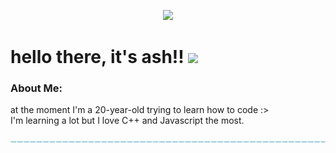 
<p align="center">
  <img src="https://assets.pinterest.com/ext/embed.html?id=1970393582715734">



<h1 align="left">hello there, it's ash!! <img src="https://media.giphy.com/media/hvRJCLFzcasrR4ia7z/giphy.gif" width="28"/>
</h1>


<h3 align="left">About Me:</h3>
<p align="left">at the moment I'm a 20-year-old trying to learn how to code :><br>I'm learning a lot but I love C++ and Javascript the most.</p>

  
<p align="center">
  <img src="/header.png">
